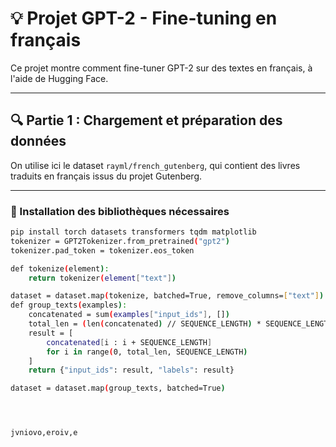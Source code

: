 # 💡 Projet GPT-2 - Fine-tuning en français

Ce projet montre comment fine-tuner GPT-2 sur des textes en français, à l'aide de Hugging Face.

---

## 🔍 Partie 1 : Chargement et préparation des données

On utilise ici le dataset `rayml/french_gutenberg`, qui contient des livres traduits en français issus du projet Gutenberg.

---

### 🧪 Installation des bibliothèques nécessaires

```bash
pip install torch datasets transformers tqdm matplotlib
tokenizer = GPT2Tokenizer.from_pretrained("gpt2")
tokenizer.pad_token = tokenizer.eos_token

def tokenize(element):
    return tokenizer(element["text"])

dataset = dataset.map(tokenize, batched=True, remove_columns=["text"])
def group_texts(examples):
    concatenated = sum(examples["input_ids"], [])
    total_len = (len(concatenated) // SEQUENCE_LENGTH) * SEQUENCE_LENGTH
    result = [
        concatenated[i : i + SEQUENCE_LENGTH]
        for i in range(0, total_len, SEQUENCE_LENGTH)
    ]
    return {"input_ids": result, "labels": result}

dataset = dataset.map(group_texts, batched=True)




jvniovo,eroiv,e
